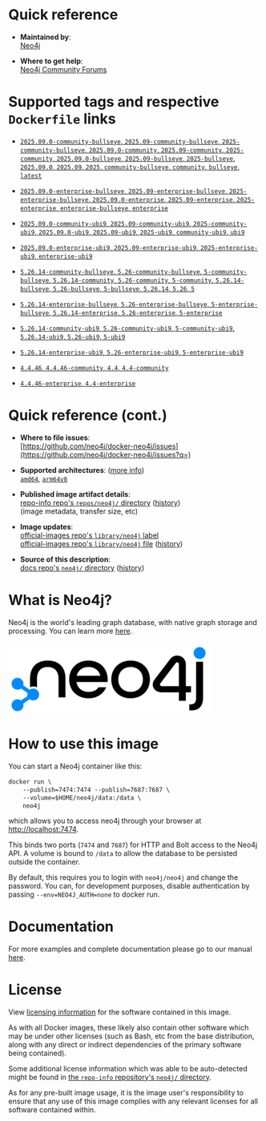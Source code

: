 <!--

********************************************************************************

WARNING:

    DO NOT EDIT "neo4j/README.md"

    IT IS AUTO-GENERATED

    (from the other files in "neo4j/" combined with a set of templates)

********************************************************************************

-->

# Quick reference

-	**Maintained by**:  
	[Neo4j](https://github.com/neo4j/docker-neo4j)

-	**Where to get help**:  
	[Neo4j Community Forums](https://community.neo4j.com)

# Supported tags and respective `Dockerfile` links

-	[`2025.09.0-community-bullseye`, `2025.09-community-bullseye`, `2025-community-bullseye`, `2025.09.0-community`, `2025.09-community`, `2025-community`, `2025.09.0-bullseye`, `2025.09-bullseye`, `2025-bullseye`, `2025.09.0`, `2025.09`, `2025`, `community-bullseye`, `community`, `bullseye`, `latest`](https://github.com/neo4j/docker-neo4j-publish/blob/439722772cf16662310df3e1d8f898272454f85a/2025.09.0/bullseye/community/Dockerfile)

-	[`2025.09.0-enterprise-bullseye`, `2025.09-enterprise-bullseye`, `2025-enterprise-bullseye`, `2025.09.0-enterprise`, `2025.09-enterprise`, `2025-enterprise`, `enterprise-bullseye`, `enterprise`](https://github.com/neo4j/docker-neo4j-publish/blob/439722772cf16662310df3e1d8f898272454f85a/2025.09.0/bullseye/enterprise/Dockerfile)

-	[`2025.09.0-community-ubi9`, `2025.09-community-ubi9`, `2025-community-ubi9`, `2025.09.0-ubi9`, `2025.09-ubi9`, `2025-ubi9`, `community-ubi9`, `ubi9`](https://github.com/neo4j/docker-neo4j-publish/blob/439722772cf16662310df3e1d8f898272454f85a/2025.09.0/ubi9/community/Dockerfile)

-	[`2025.09.0-enterprise-ubi9`, `2025.09-enterprise-ubi9`, `2025-enterprise-ubi9`, `enterprise-ubi9`](https://github.com/neo4j/docker-neo4j-publish/blob/439722772cf16662310df3e1d8f898272454f85a/2025.09.0/ubi9/enterprise/Dockerfile)

-	[`5.26.14-community-bullseye`, `5.26-community-bullseye`, `5-community-bullseye`, `5.26.14-community`, `5.26-community`, `5-community`, `5.26.14-bullseye`, `5.26-bullseye`, `5-bullseye`, `5.26.14`, `5.26`, `5`](https://github.com/neo4j/docker-neo4j-publish/blob/c081eabc9848ff21f89d0bc301300074c4c0e3e7/5.26.14/bullseye/community/Dockerfile)

-	[`5.26.14-enterprise-bullseye`, `5.26-enterprise-bullseye`, `5-enterprise-bullseye`, `5.26.14-enterprise`, `5.26-enterprise`, `5-enterprise`](https://github.com/neo4j/docker-neo4j-publish/blob/c081eabc9848ff21f89d0bc301300074c4c0e3e7/5.26.14/bullseye/enterprise/Dockerfile)

-	[`5.26.14-community-ubi9`, `5.26-community-ubi9`, `5-community-ubi9`, `5.26.14-ubi9`, `5.26-ubi9`, `5-ubi9`](https://github.com/neo4j/docker-neo4j-publish/blob/c081eabc9848ff21f89d0bc301300074c4c0e3e7/5.26.14/ubi9/community/Dockerfile)

-	[`5.26.14-enterprise-ubi9`, `5.26-enterprise-ubi9`, `5-enterprise-ubi9`](https://github.com/neo4j/docker-neo4j-publish/blob/c081eabc9848ff21f89d0bc301300074c4c0e3e7/5.26.14/ubi9/enterprise/Dockerfile)

-	[`4.4.46`, `4.4.46-community`, `4.4`, `4.4-community`](https://github.com/neo4j/docker-neo4j-publish/blob/439722772cf16662310df3e1d8f898272454f85a/4.4.46/bullseye/community/Dockerfile)

-	[`4.4.46-enterprise`, `4.4-enterprise`](https://github.com/neo4j/docker-neo4j-publish/blob/439722772cf16662310df3e1d8f898272454f85a/4.4.46/bullseye/enterprise/Dockerfile)

# Quick reference (cont.)

-	**Where to file issues**:  
	[https://github.com/neo4j/docker-neo4j/issues](https://github.com/neo4j/docker-neo4j/issues?q=)

-	**Supported architectures**: ([more info](https://github.com/docker-library/official-images#architectures-other-than-amd64))  
	[`amd64`](https://hub.docker.com/r/amd64/neo4j/), [`arm64v8`](https://hub.docker.com/r/arm64v8/neo4j/)

-	**Published image artifact details**:  
	[repo-info repo's `repos/neo4j/` directory](https://github.com/docker-library/repo-info/blob/master/repos/neo4j) ([history](https://github.com/docker-library/repo-info/commits/master/repos/neo4j))  
	(image metadata, transfer size, etc)

-	**Image updates**:  
	[official-images repo's `library/neo4j` label](https://github.com/docker-library/official-images/issues?q=label%3Alibrary%2Fneo4j)  
	[official-images repo's `library/neo4j` file](https://github.com/docker-library/official-images/blob/master/library/neo4j) ([history](https://github.com/docker-library/official-images/commits/master/library/neo4j))

-	**Source of this description**:  
	[docs repo's `neo4j/` directory](https://github.com/docker-library/docs/tree/master/neo4j) ([history](https://github.com/docker-library/docs/commits/master/neo4j))

# What is Neo4j?

Neo4j is the world's leading graph database, with native graph storage and processing. You can learn more [here](http://neo4j.com/developer).

![logo](https://raw.githubusercontent.com/docker-library/docs/56823e63d5b6dd7ddbb9d5d3c4a8947778055d8e/neo4j/logo.png)

# How to use this image

You can start a Neo4j container like this:

```console
docker run \
    --publish=7474:7474 --publish=7687:7687 \
    --volume=$HOME/neo4j/data:/data \
    neo4j
```

which allows you to access neo4j through your browser at [http://localhost:7474](http://localhost:7474).

This binds two ports (`7474` and `7687`) for HTTP and Bolt access to the Neo4j API. A volume is bound to `/data` to allow the database to be persisted outside the container.

By default, this requires you to login with `neo4j/neo4j` and change the password. You can, for development purposes, disable authentication by passing `--env=NEO4J_AUTH=none` to docker run.

# Documentation

For more examples and complete documentation please go to our manual [here](http://neo4j.com/docs/operations-manual/current/deployment/single-instance/docker/).

# License

View [licensing information](https://neo4j.com/licensing) for the software contained in this image.

As with all Docker images, these likely also contain other software which may be under other licenses (such as Bash, etc from the base distribution, along with any direct or indirect dependencies of the primary software being contained).

Some additional license information which was able to be auto-detected might be found in [the `repo-info` repository's `neo4j/` directory](https://github.com/docker-library/repo-info/tree/master/repos/neo4j).

As for any pre-built image usage, it is the image user's responsibility to ensure that any use of this image complies with any relevant licenses for all software contained within.
